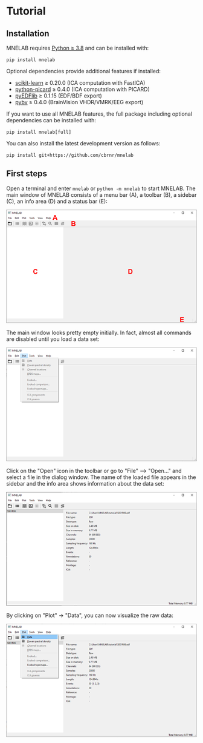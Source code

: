 # Tutorial
## Installation
MNELAB requires [Python ≥ 3.8](https://www.python.org/downloads/) and can be installed with:

```
pip install mnelab
```

Optional dependencies provide additional features if installed:
- [scikit-learn](https://scikit-learn.org/stable/) ≥ 0.20.0 (ICA computation with FastICA)
- [python-picard](https://pierreablin.github.io/picard/) ≥ 0.4.0 (ICA computation with PICARD)
- [pyEDFlib](https://github.com/holgern/pyedflib) ≥ 0.1.15 (EDF/BDF export)
- [pybv](https://github.com/bids-standard/pybv) ≥ 0.4.0 (BrainVision VHDR/VMRK/EEG export)

If you want to use all MNELAB features, the full package including optional dependencies can be installed with:

```
pip install mnelab[full]
```

You can also install the latest development version as follows:

```
pip install git+https://github.com/cbrnr/mnelab
```


## First steps
Open a terminal and enter `mnelab` or `python -m mnelab` to start MNELAB.
The main window of MNELAB consists of a menu bar (A), a toolbar (B), a sidebar (C), an info area (D) and a status bar (E):

![empty window](./00_empty_window.png)

The main window looks pretty empty initially. In fact, almost all commands are disabled until you load a data set:

![menu disabled](./01_menu_disabled.png)

Click on the "Open" icon in the toolbar or go to "File" –> "Open..." and select a file in the dialog window.
The name of the loaded file appears in the sidebar and the info area shows information about the data set:

![file loaded](./02_file_loaded.png)

By clicking on "Plot" -> "Data", you can now visualize the raw data:

![plot menu](./03_plot_menu.png)
